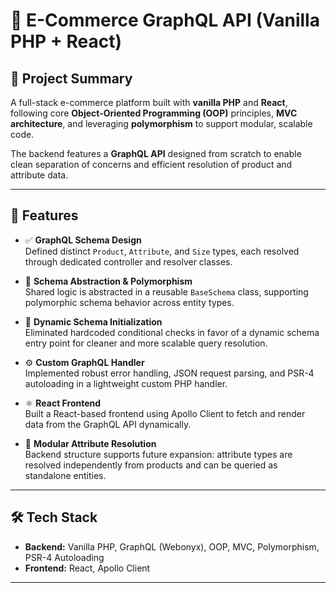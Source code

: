 # 🛒 E-Commerce GraphQL API (Vanilla PHP + React)

## 📌 Project Summary

A full-stack e-commerce platform built with **vanilla PHP** and **React**, following core **Object-Oriented Programming (OOP)** principles, **MVC architecture**, and leveraging **polymorphism** to support modular, scalable code. 

The backend features a **GraphQL API** designed from scratch to enable clean separation of concerns and efficient resolution of product and attribute data.

---

## 🚀 Features

- ✅ **GraphQL Schema Design**  
  Defined distinct `Product`, `Attribute`, and `Size` types, each resolved through dedicated controller and resolver classes.

- 🔁 **Schema Abstraction & Polymorphism**  
  Shared logic is abstracted in a reusable `BaseSchema` class, supporting polymorphic schema behavior across entity types.

- 🔧 **Dynamic Schema Initialization**  
  Eliminated hardcoded conditional checks in favor of a dynamic schema entry point for cleaner and more scalable query resolution.

- ⚙️ **Custom GraphQL Handler**  
  Implemented robust error handling, JSON request parsing, and PSR-4 autoloading in a lightweight custom PHP handler.

- ⚛️ **React Frontend**  
  Built a React-based frontend using Apollo Client to fetch and render data from the GraphQL API dynamically.

- 🧩 **Modular Attribute Resolution**  
  Backend structure supports future expansion: attribute types are resolved independently from products and can be queried as standalone entities.

---

## 🛠️ Tech Stack

- **Backend:** Vanilla PHP, GraphQL (Webonyx), OOP, MVC, Polymorphism, PSR-4 Autoloading  
- **Frontend:** React, Apollo Client

---